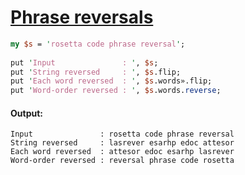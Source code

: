 [1]: https://rosettacode.org/wiki/Phrase_reversals

# [Phrase reversals][1]

```perl
my $s = 'rosetta code phrase reversal';
 
put 'Input               : ', $s;
put 'String reversed     : ', $s.flip;
put 'Each word reversed  : ', $s.words».flip;
put 'Word-order reversed : ', $s.words.reverse;
```

#### Output:
```
Input               : rosetta code phrase reversal
String reversed     : lasrever esarhp edoc attesor
Each word reversed  : attesor edoc esarhp lasrever
Word-order reversed : reversal phrase code rosetta
```